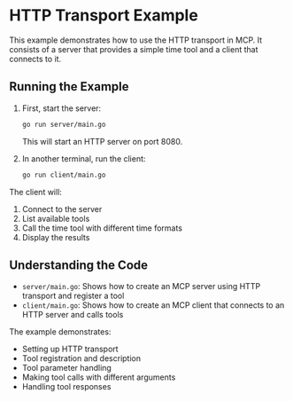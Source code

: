 # HTTP Transport Example

This example demonstrates how to use the HTTP transport in MCP. It consists of a server that provides a simple time tool and a client that connects to it.

## Running the Example

1. First, start the server:
   ```bash
   go run server/main.go
   ```
   This will start an HTTP server on port 8080.

2. In another terminal, run the client:
   ```bash
   go run client/main.go
   ```

The client will:
1. Connect to the server
2. List available tools
3. Call the time tool with different time formats
4. Display the results

## Understanding the Code

- `server/main.go`: Shows how to create an MCP server using HTTP transport and register a tool
- `client/main.go`: Shows how to create an MCP client that connects to an HTTP server and calls tools

The example demonstrates:
- Setting up HTTP transport
- Tool registration and description
- Tool parameter handling
- Making tool calls with different arguments
- Handling tool responses 